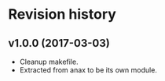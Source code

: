 Revision history
=================================

v1.0.0 (2017-03-03)
---------------------------------

* Cleanup makefile.
* Extracted from anax to be its own module.
